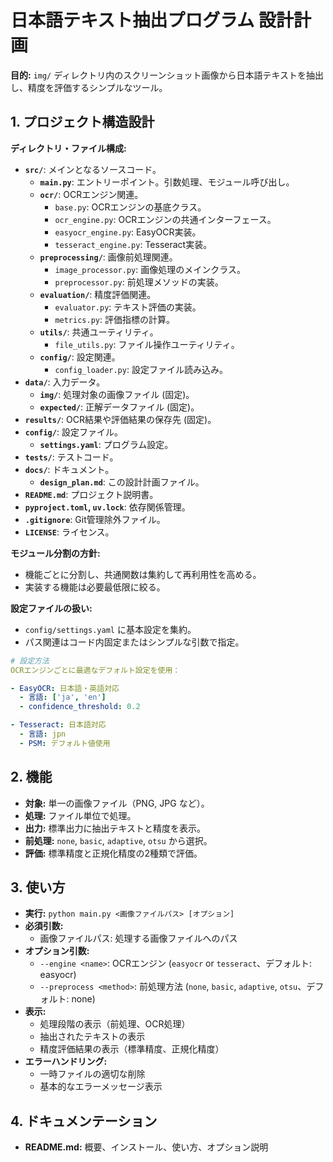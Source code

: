 # 日本語テキスト抽出プログラム 設計計画

**目的:** `img/` ディレクトリ内のスクリーンショット画像から日本語テキストを抽出し、精度を評価するシンプルなツール。

## 1. プロジェクト構造設計

**ディレクトリ・ファイル構成:**

- **`src/`**: メインとなるソースコード。
  - **`main.py`**: エントリーポイント。引数処理、モジュール呼び出し。
  - **`ocr/`**: OCRエンジン関連。
    - `base.py`: OCRエンジンの基底クラス。
    - `ocr_engine.py`: OCRエンジンの共通インターフェース。
    - `easyocr_engine.py`: EasyOCR実装。
    - `tesseract_engine.py`: Tesseract実装。
  - **`preprocessing/`**: 画像前処理関連。
    - `image_processor.py`: 画像処理のメインクラス。
    - `preprocessor.py`: 前処理メソッドの実装。
  - **`evaluation/`**: 精度評価関連。
    - `evaluator.py`: テキスト評価の実装。
    - `metrics.py`: 評価指標の計算。
  - **`utils/`**: 共通ユーティリティ。
    - `file_utils.py`: ファイル操作ユーティリティ。
  - **`config/`**: 設定関連。
    - `config_loader.py`: 設定ファイル読み込み。
- **`data/`**: 入力データ。
  - **`img/`**: 処理対象の画像ファイル (固定)。
  - **`expected/`**: 正解データファイル (固定)。
- **`results/`**: OCR結果や評価結果の保存先 (固定)。
- **`config/`**: 設定ファイル。
  - **`settings.yaml`**: プログラム設定。
- **`tests/`**: テストコード。
- **`docs/`**: ドキュメント。
  - **`design_plan.md`**: この設計計画ファイル。
- **`README.md`**: プロジェクト説明書。
- **`pyproject.toml`, `uv.lock`**: 依存関係管理。
- **`.gitignore`**: Git管理除外ファイル。
- **`LICENSE`**: ライセンス。

**モジュール分割の方針:**

- 機能ごとに分割し、共通関数は集約して再利用性を高める。
- 実装する機能は必要最低限に絞る。

**設定ファイルの扱い:**

- `config/settings.yaml` に基本設定を集約。
- パス関連はコード内固定またはシンプルな引数で指定。

```yaml
# 設定方法
OCRエンジンごとに最適なデフォルト設定を使用：

- EasyOCR: 日本語・英語対応
  - 言語: ['ja', 'en']
  - confidence_threshold: 0.2

- Tesseract: 日本語対応
  - 言語: jpn
  - PSM: デフォルト値使用
```

## 2. 機能

- **対象:** 単一の画像ファイル（PNG, JPG など）。
- **処理:** ファイル単位で処理。
- **出力:** 標準出力に抽出テキストと精度を表示。
- **前処理:** `none`, `basic`, `adaptive`, `otsu` から選択。
- **評価:** 標準精度と正規化精度の2種類で評価。

## 3. 使い方

- **実行:** `python main.py <画像ファイルパス> [オプション]`
- **必須引数:**
  - 画像ファイルパス: 処理する画像ファイルへのパス
- **オプション引数:**
  - `--engine <name>`: OCRエンジン (`easyocr` or `tesseract`、デフォルト: easyocr)
  - `--preprocess <method>`: 前処理方法 (`none`, `basic`, `adaptive`, `otsu`、デフォルト: none)
- **表示:**
  - 処理段階の表示（前処理、OCR処理）
  - 抽出されたテキストの表示
  - 精度評価結果の表示（標準精度、正規化精度）
- **エラーハンドリング:**
  - 一時ファイルの適切な削除
  - 基本的なエラーメッセージ表示

## 4. ドキュメンテーション

- **README.md:** 概要、インストール、使い方、オプション説明
